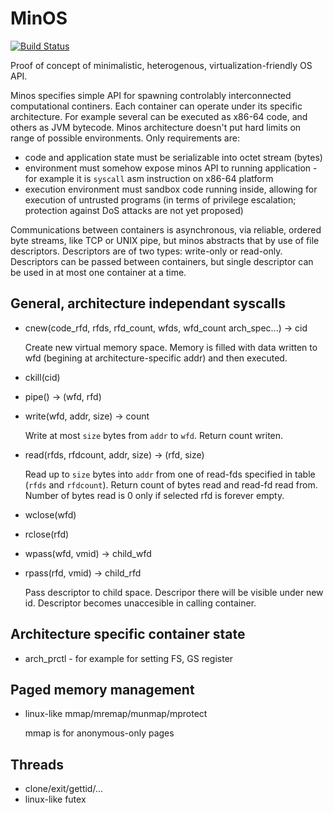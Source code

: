 MinOS
=====

[![Build Status](https://travis-ci.com/SupraSummus/minos.svg?branch=master)](https://travis-ci.com/SupraSummus/minos)

Proof of concept of minimalistic, heterogenous, virtualization-friendly OS API.

Minos specifies simple API for spawning controlably interconnected computational continers. Each container can operate under its specific architecture. For example several can be executed as x86-64 code, and others as JVM bytecode. Minos architecture doesn't put hard limits on range of possible environments. Only requirements are:

 * code and application state must be serializable into octet stream (bytes)
 * environment must somehow expose minos API to running application - for example it is `syscall` asm instruction on x86-64 platform
 * execution environment must sandbox code running inside, allowing for execution of untrusted programs (in terms of privilege escalation; protection against DoS attacks are not yet proposed)

Communications between containers is asynchronous, via reliable, ordered byte streams, like TCP or UNIX pipe, but minos abstracts that by use of file descriptors. Descriptors are of two types: write-only or read-only. Descriptors can be passed between containers, but single descriptor can be used in at most one container at a time.

General, architecture independant syscalls
------------------------------------------

 * cnew(code_rfd, rfds, rfd_count, wfds, wfd_count arch_spec...) -> cid

   Create new virtual memory space. Memory is filled with data written to wfd (begining at architecture-specific addr) and then executed.

 * ckill(cid)

 * pipe() -> (wfd, rfd)
 * write(wfd, addr, size) -> count

   Write at most `size` bytes from `addr` to `wfd`. Return count writen.

 * read(rfds, rfdcount, addr, size) -> (rfd, size)

   Read up to `size` bytes into `addr` from one of read-fds specified in table (`rfds` and `rfdcount`). Return count of bytes read and read-fd read from. Number of bytes read is 0 only if selected rfd is forever empty.

 * wclose(wfd)
 * rclose(rfd)

 * wpass(wfd, vmid) -> child_wfd
 * rpass(rfd, vmid) -> child_rfd

   Pass descriptor to child space. Descripor there will be visible under new id. Descriptor becomes unaccesible in calling container.

Architecture specific container state
-------------------------------------

 * arch_prctl - for example for setting FS, GS register

Paged memory management
-----------------------

 * linux-like mmap/mremap/munmap/mprotect

   mmap is for anonymous-only pages

Threads
-------

 * clone/exit/gettid/...
 * linux-like futex
